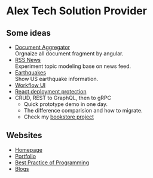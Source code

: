 # Alex Tech Solution Provider

## Some ideas
- [Document Aggregator](https://github.com/ccapeng/doc-angular)  
  Orgnaize all document fragment by angular. 
- [RSS News](https://github.com/ccapeng/rss-trendy)  
  Experiment topic modeling base on news feed.
- [Earthquakes](https://github.com/ccapeng/earthquakes)  
  Show US earthquake information.
- [Workflow UI](https://github.com/ccapeng/bpmn-workflow)
- [React deployment protection](https://github.com/ccapeng/bookstore_pro)
- CRUD, REST to GraphQL, then to gRPC
    - Quick prototype demo in one day.
    - The difference comparision and how to migrate.
    - Check my [bookstore project](https://ccapeng.gitbook.io/bookstores)

## Websites
- [Homepage](https://ccapeng.github.io)
- [Portfolio](https://ccapeng.github.io/portfolio)
- [Best Practice of Programming](https://ccapeng.gitbook.io/programming)
- [Blogs](https://ccapeng.blogspot.com)
